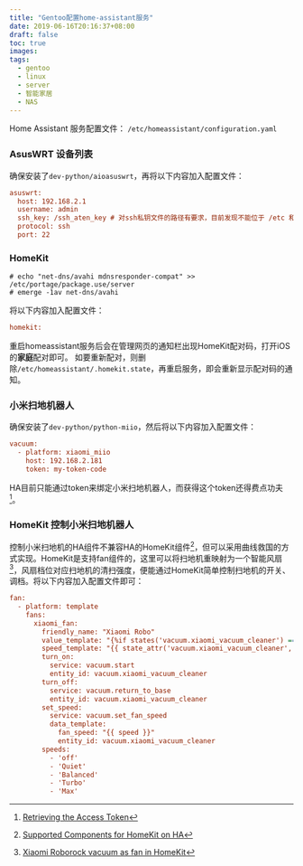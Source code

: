 ```yaml
---
title: "Gentoo配置home-assistant服务"
date: 2019-06-16T20:16:37+08:00
draft: false
toc: true
images:
tags: 
  - gentoo
  - linux
  - server
  - 智能家居
  - NAS
---
```


Home Assistant 服务配置文件：
`/etc/homeassistant/configuration.yaml`
### AsusWRT 设备列表
确保安装了`dev-python/aioasuswrt`，再将以下内容加入配置文件：
```ini
asuswrt:
  host: 192.168.2.1
  username: admin
  ssh_key: /ssh_aten_key # 对ssh私钥文件的路径有要求，目前发现不能位于 /etc 和 /root
  protocol: ssh
  port: 22
```
### HomeKit 
```shell
# echo "net-dns/avahi mdnsresponder-compat" >> /etc/portage/package.use/server
# emerge -1av net-dns/avahi
```
将以下内容加入配置文件：
```ini
homekit:
```
重启homeassistant服务后会在管理网页的通知栏出现HomeKit配对码，打开iOS的**家庭**配对即可。
如要重新配对，则删除`/etc/homeassistant/.homekit.state`，再重启服务，即会重新显示配对码的通知。

### 小米扫地机器人
确保安装了`dev-python/python-miio`，然后将以下内容加入配置文件：
```ini
vacuum:
  - platform: xiaomi_miio
    host: 192.168.2.181
    token: my-token-code
```
HA目前只能通过token来绑定小米扫地机器人，而获得这个token还得费点功夫[^1]。

### HomeKit 控制小米扫地机器人
控制小米扫地机的HA组件不兼容HA的HomeKit组件[^2]，但可以采用曲线救国的方式实现。HomeKit是支持fan组件的，这里可以将扫地机重映射为一个智能风扇[^3]，风扇档位对应扫地机的清扫强度，便能通过HomeKit简单控制扫地机的开关、调档。将以下内容加入配置文件即可：
```ini
fan:
  - platform: template
    fans:
      xiaomi_fan:
        friendly_name: "Xiaomi Robo"
        value_template: "{%if states('vacuum.xiaomi_vacuum_cleaner') == 'cleaning' %}on{%elif states('vacuum.xiaomi_vacuum_cleaner') == 'paused' %}on{%else %}off{% endif %}"
        speed_template: "{{ state_attr('vacuum.xiaomi_vacuum_cleaner', 'fan_speed') }}"
        turn_on:
          service: vacuum.start
          entity_id: vacuum.xiaomi_vacuum_cleaner
        turn_off:
          service: vacuum.return_to_base
          entity_id: vacuum.xiaomi_vacuum_cleaner
        set_speed:
          service: vacuum.set_fan_speed
          data_template:
            fan_speed: "{{ speed }}"
            entity_id: vacuum.xiaomi_vacuum_cleaner
        speeds:
          - 'off'
          - 'Quiet'
          - 'Balanced'
          - 'Turbo'
          - 'Max'
```

[^1]: [Retrieving the Access Token](https://www.home-assistsant.io/components/vacuum.xiaomi_miio/#retrieving-the-access-token)
[^2]: [Supported Components for HomeKit on HA](https://www.home-assistant.io/components/homekit/#supported-components)
[^3]: [Xiaomi Roborock vacuum as fan in HomeKit](https://community.home-assistant.io/t/xiaomi-roborock-vacuum-as-fan-in-homekit/109236/5)
